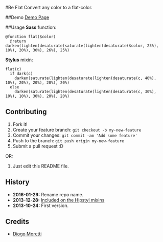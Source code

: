 #Be Flat
Convert any color to a flat-color.

##Demo
[Demo Page](http://diogomoretti.github.io/be-flat/)

##Usage
**Sass** function:

    @function flat($color)
      @return darken(lighten(desaturate(saturate(lighten(desaturate($color, 25%), 10%), 20%), 30%), 26%), 25%)

**Stylus** mixin:

    flat(c)
      if dark(c)
        darken(saturate(lighten(desaturate(lighten(desaturate(c, 40%), 10%), 20%), 20%), 20%), 20%)
      else
        darken(saturate(lighten(desaturate(lighten(desaturate(c, 30%), 10%), 10%), 30%), 20%), 20%)
## Contributing
 
1. Fork it!
2. Create your feature branch: `git checkout -b my-new-feature`
3. Commit your changes: `git commit -am 'Add some feature'`
4. Push to the branch: `git push origin my-new-feature`
5. Submit a pull request :D

OR:

1. Just edit this README file.

## History

* **2016-01-29:** Rename repo name.
* **2013-12-28:** [Included on the Hipstyl mixins](https://github.com/jugoncalves/hipstyl) 
* **2013-10-24:** First version.

## Credits
 
* [Diogo Moretti](http://github.com/diogomoretti)
